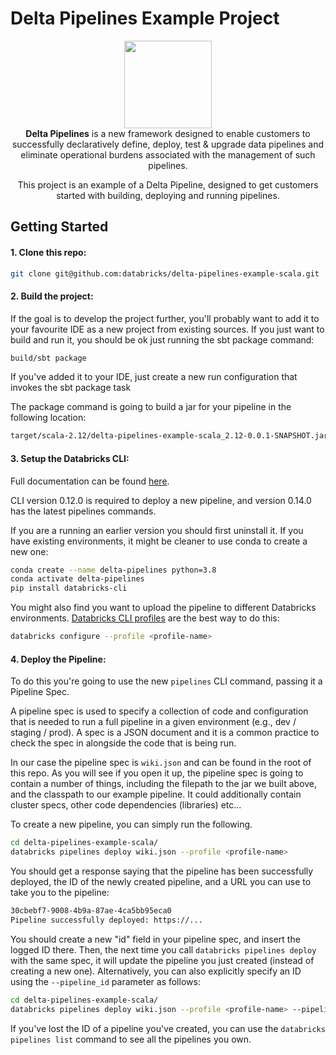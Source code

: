 <h1>Delta Pipelines Example Project</h1>

<p align="center">
  <img src="https://delta.io/wp-content/uploads/2019/04/delta-lake-logo-tm.png" width="140"/><br>
  <strong>Delta Pipelines</strong> is a new framework designed to enable customers to successfully declaratively define, deploy, test & upgrade data pipelines and eliminate operational burdens associated with the management of such pipelines.
</p>
<p align="center">
  This project is an example of a Delta Pipeline, designed to get customers started with building, deploying and running pipelines.
</p>

## Getting Started

#### 1. Clone this repo:

```bash 
git clone git@github.com:databricks/delta-pipelines-example-scala.git
```

#### 2. Build the project:

If the goal is to develop the project further, you'll probably want to add it to your favourite IDE as a new project from existing sources. If you just want to build and run it, you should be ok just running the sbt package command:

```bash
build/sbt package
```

If you've added it to your IDE, just create a new run configuration that invokes the sbt package task

The package command is going to build a jar for your pipeline in the following location:
```bash
target/scala-2.12/delta-pipelines-example-scala_2.12-0.0.1-SNAPSHOT.jar
```
#### 3. Setup the Databricks CLI:
Full documentation can be found [here](https://docs.databricks.com/dev-tools/cli/index.html).

CLI version 0.12.0 is required to deploy a new pipeline, and version 0.14.0 has the latest pipelines commands.

If you are a running an earlier version you should first uninstall it. If you have existing environments, it might be cleaner to use conda to create a new one:
```bash
conda create --name delta-pipelines python=3.8
conda activate delta-pipelines
pip install databricks-cli
```
You might also find you want to upload the pipeline to different Databricks environments. [Databricks CLI profiles](https://docs.databricks.com/dev-tools/cli/index.html#connection-profiles) are the best way to do this:
```bash
databricks configure --profile <profile-name>
```
#### 4. Deploy the Pipeline:
To do this you're going to use the new ``pipelines`` CLI command, passing it a Pipeline Spec.

A pipeline spec is used to specify a collection of code and configuration that is needed to run a full pipeline in a given environment (e.g., dev / staging / prod). A spec is a JSON document and it is a common practice to check the spec in alongside the code that is being run. 

In our case the pipeline spec is ``wiki.json`` and can be found in the root of this repo. As you will see if you open it up, the pipeline spec is going to contain a number of things, including the filepath to the jar we built above, and the classpath to our example pipeline. It could additionally contain cluster specs, other code dependencies (libraries) etc...

To create a new pipeline, you can simply run the following. 
```bash
cd delta-pipelines-example-scala/
databricks pipelines deploy wiki.json --profile <profile-name>
```

You should get a response saying that the pipeline has been successfully deployed, the ID of the newly created pipeline, and a URL you can use to take you to the pipeline:
```bash
30cbebf7-9008-4b9a-87ae-4ca5bb95eca0
Pipeline successfully deployed: https://...
```

You should create a new "id" field in your pipeline spec, and insert the logged ID there. Then, the next time you call `databricks pipelines deploy` with the same spec, it will update the pipeline you just created (instead of creating a new one). Alternatively, you can also explicitly specify an ID using the `--pipeline_id` parameter as follows:
```bash
cd delta-pipelines-example-scala/
databricks pipelines deploy wiki.json --profile <profile-name> --pipeline_id 30cbebf7-9008-4b9a-87ae-4ca5bb95eca0
```
If you've lost the ID of a pipeline you've created, you can use the `databricks pipelines list` command to see all the pipelines you own.
